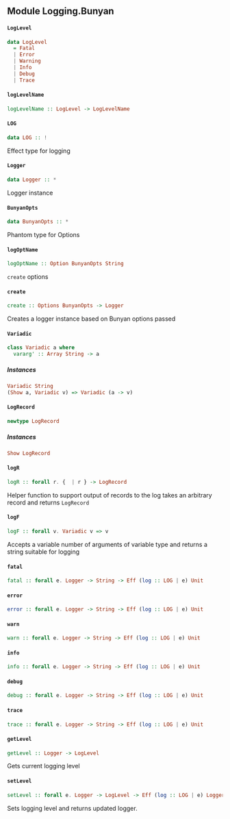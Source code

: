 ## Module Logging.Bunyan

#### `LogLevel`

``` purescript
data LogLevel
  = Fatal
  | Error
  | Warning
  | Info
  | Debug
  | Trace
```

#### `logLevelName`

``` purescript
logLevelName :: LogLevel -> LogLevelName
```

#### `LOG`

``` purescript
data LOG :: !
```

Effect type for logging

#### `Logger`

``` purescript
data Logger :: *
```

Logger instance

#### `BunyanOpts`

``` purescript
data BunyanOpts :: *
```

Phantom type for Options

#### `logOptName`

``` purescript
logOptName :: Option BunyanOpts String
```

`create` options

#### `create`

``` purescript
create :: Options BunyanOpts -> Logger
```

Creates a logger instance based on Bunyan options passed

#### `Variadic`

``` purescript
class Variadic a where
  vararg' :: Array String -> a
```

##### Instances
``` purescript
Variadic String
(Show a, Variadic v) => Variadic (a -> v)
```

#### `LogRecord`

``` purescript
newtype LogRecord
```

##### Instances
``` purescript
Show LogRecord
```

#### `logR`

``` purescript
logR :: forall r. {  | r } -> LogRecord
```

Helper function to support output of records to the log
takes an arbitrary record and returns `LogRecord`

#### `logF`

``` purescript
logF :: forall v. Variadic v => v
```

Accepts a variable number of arguments of variable type 
and returns a string suitable for logging

#### `fatal`

``` purescript
fatal :: forall e. Logger -> String -> Eff (log :: LOG | e) Unit
```

#### `error`

``` purescript
error :: forall e. Logger -> String -> Eff (log :: LOG | e) Unit
```

#### `warn`

``` purescript
warn :: forall e. Logger -> String -> Eff (log :: LOG | e) Unit
```

#### `info`

``` purescript
info :: forall e. Logger -> String -> Eff (log :: LOG | e) Unit
```

#### `debug`

``` purescript
debug :: forall e. Logger -> String -> Eff (log :: LOG | e) Unit
```

#### `trace`

``` purescript
trace :: forall e. Logger -> String -> Eff (log :: LOG | e) Unit
```

#### `getLevel`

``` purescript
getLevel :: Logger -> LogLevel
```

Gets current logging level

#### `setLevel`

``` purescript
setLevel :: forall e. Logger -> LogLevel -> Eff (log :: LOG | e) Logger
```

Sets logging level and returns updated logger.


